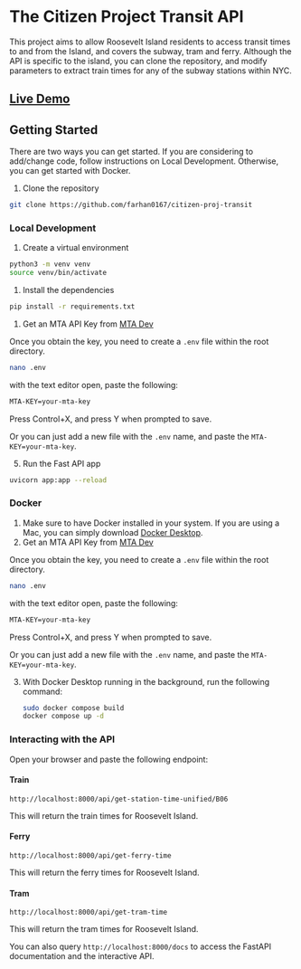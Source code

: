 # The Citizen Project Transit API

This project aims to allow Roosevelt Island residents to access transit times to and from the Island, and covers
the subway, tram and ferry. Although the API is specific to the island, you can clone the repository, and modify parameters
to extract train times for any of the subway stations within NYC.

## [Live Demo](https://d33owvrgueloug.cloudfront.net/)

## Getting Started

There are two ways you can get started. If you are considering to add/change code, follow instructions on Local Development. Otherwise, you
can get started with Docker.

1. Clone the repository
```bash
git clone https://github.com/farhan0167/citizen-proj-transit
```

### Local Development

1. Create a virtual environment
```bash
python3 -m venv venv
source venv/bin/activate
```
1. Install the dependencies
```bash
pip install -r requirements.txt
```
1. Get an MTA API Key from [MTA Dev](https://new.mta.info/developers)

Once you obtain the key, you need to create a `.env` file within the root directory.
```bash
nano .env
```
with the text editor open, paste the following:
```bash
MTA-KEY=your-mta-key
```
Press Control+X, and press Y when prompted to save.

Or you can just add a new file with the `.env` name, and paste the `MTA-KEY=your-mta-key`.

5. Run the Fast API app

```bash
uvicorn app:app --reload
```

### Docker

1. Make sure to have Docker installed in your system. If you are using a Mac, you can simply download [Docker Desktop](https://www.docker.com/products/docker-desktop/).
2. Get an MTA API Key from [MTA Dev](https://new.mta.info/developers)

Once you obtain the key, you need to create a `.env` file within the root directory.
```bash
nano .env
```
with the text editor open, paste the following:
```bash
MTA-KEY=your-mta-key
```
Press Control+X, and press Y when prompted to save.

Or you can just add a new file with the `.env` name, and paste the `MTA-KEY=your-mta-key`.

3. With Docker Desktop running in the background, run the following command:
   ```bash
   sudo docker compose build
   docker compose up -d
   ```

### Interacting with the API
Open your browser and paste the following endpoint:

#### Train
```
http://localhost:8000/api/get-station-time-unified/B06
```
This will return the train times for Roosevelt Island.
#### Ferry
```
http://localhost:8000/api/get-ferry-time
```
This will return the ferry times for Roosevelt Island.
#### Tram
```
http://localhost:8000/api/get-tram-time
```
This will return the tram times for Roosevelt Island.

You can also query `http://localhost:8000/docs` to access the FastAPI documentation and the interactive API.